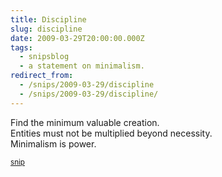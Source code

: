 ```yaml
---
title: Discipline
slug: discipline
date: 2009-03-29T20:00:00.000Z
tags:
  - snipsblog
  - a statement on minimalism.
redirect_from:
  - /snips/2009-03-29/discipline
  - /snips/2009-03-29/discipline/
---
```

Find the minimum valuable creation.  
Entities must not be multiplied beyond necessity.  
Minimalism is power.

<small>[snip](https://github.com/isaacs/snips)</small>
